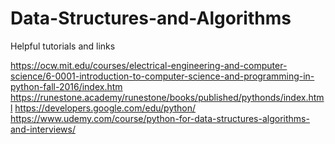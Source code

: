 # Data-Structures-and-Algorithms
Helpful tutorials and links

https://ocw.mit.edu/courses/electrical-engineering-and-computer-science/6-0001-introduction-to-computer-science-and-programming-in-python-fall-2016/index.htm
https://runestone.academy/runestone/books/published/pythonds/index.html
https://developers.google.com/edu/python/
https://www.udemy.com/course/python-for-data-structures-algorithms-and-interviews/

